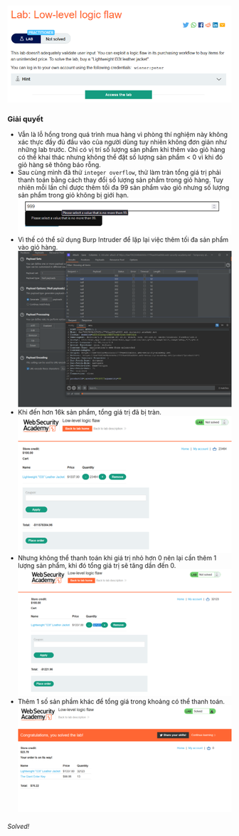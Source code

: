 ![](img/20.png)
### Giải quyết
- Vẫn là lỗ hổng trong quá trình mua hàng vì phòng thí nghiệm này không xác thực đầy đủ đầu vào của người dùng tuy nhiên không đơn giản như những lab trước. Chỉ có vị trí số lượng sản phẩm khi thêm vào giỏ hàng có thể khai thác nhưng không thể đặt số lượng sản phẩm < 0 vì khi đó giỏ hàng sẽ thông báo rỗng.
- Sau cùng mình đã thử `integer overflow`, thử làm tràn tổng giá trị phải thanh toán bằng cách thay đổi số lượng sản phẩm trong giỏ hàng. Tuy nhiên mỗi lần chỉ được thêm tối đa 99 sản phẩm vào giỏ nhưng số lượng sản phẩm trong giỏ không bị giới hạn.
![](img/21.png)
- Vì thế có thể sử dụng Burp Intruder để lặp lại việc thêm tối đa sản phẩm vào giỏ hàng.
![](img/22.png)
- Khi đến hơn 16k sản phẩm, tổng giá trị đã bị tràn.
![](img/23.png)
- Nhưng không thể thanh toán khi giá trị nhỏ hơn 0 nên lại cần thêm
1 lượng sản phẩm, khi đó tổng giá trị sẽ tăng dần đến 0. 
![](img/24.png)
- Thêm 1 số sản phầm khác để tổng giá trong khoảng có thể thanh toán.
![](img/25.png)
###### Solved!
